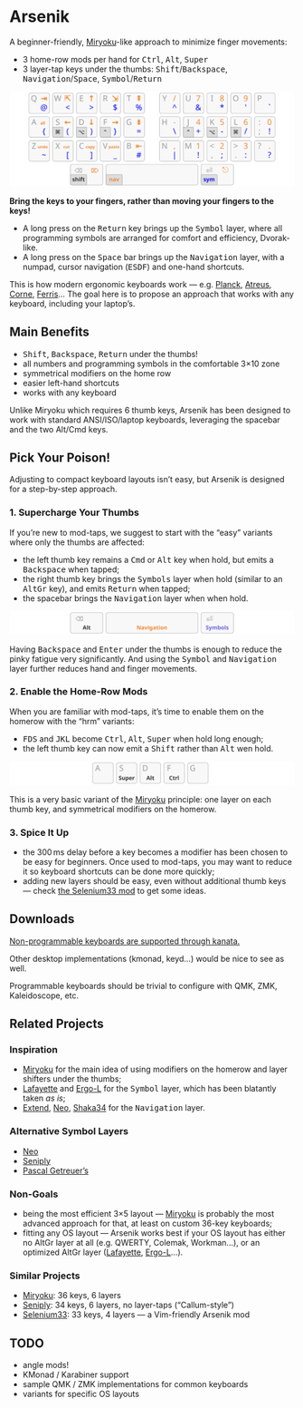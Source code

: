 Arsenik
================================================================================

A beginner-friendly, [Miryoku][1]-like approach to minimize finger movements:

- 3 home-row mods per hand for <kbd>Ctrl</kbd>, <kbd>Alt</kbd>, <kbd>Super</kbd>
- 3 layer-tap keys under the thumbs: <kbd>Shift</kbd>/<kbd>Backspace</kbd>,
<kbd>Navigation</kbd>/<kbd>Space</kbd>, <kbd>Symbol</kbd>/<kbd>Return</kbd>

![base, navigation and sym layers on a 33-key keyboard](img/all.svg)

**Bring the keys to your fingers, rather than moving your fingers to the keys!**

- A long press on the <kbd>Return</kbd> key brings up the <kbd>Symbol</kbd>
layer, where all programming symbols are arranged for comfort and efficiency,
Dvorak-like.
- A long press on the <kbd>Space</kbd> bar brings up the <kbd>Navigation</kbd>
layer, with a numpad, cursor navigation (<kbd>ESDF</kbd>) and one-hand shortcuts.

This is how modern ergonomic keyboards work — e.g. [Planck][47], [Atreus][44],
[Corne][42], [Ferris][34]… The goal here is to propose an approach that works
with any keyboard, including your laptop’s.

[47]: https://olkb.com/collections/planck
[44]: https://atreus.technomancy.us
[42]: https://github.com/foostan/crkbd
[34]: https://github.com/pierrechevalier83/ferris


Main Benefits
--------------------------------------------------------------------------------

- <kbd>Shift</kbd>, <kbd>Backspace</kbd>, <kbd>Return</kbd> under the thumbs!
- all numbers and programming symbols in the comfortable 3×10 zone
- symmetrical modifiers on the home row
- easier left-hand shortcuts
- works with any keyboard

Unlike Miryoku which requires 6 thumb keys, Arsenik has been designed to work
with standard ANSI/ISO/laptop keyboards, leveraging the spacebar and the two
Alt/Cmd keys.


Pick Your Poison!
--------------------------------------------------------------------------------

Adjusting to compact keyboard layouts isn’t easy, but Arsenik is designed for
a step-by-step approach.

### 1. Supercharge Your Thumbs

If you’re new to mod-taps, we suggest to start with the “easy” variants where
only the thumbs are affected:

- the left thumb key remains a <kbd>Cmd</kbd> or <kbd>Alt</kbd> key when hold,
but emits a <kbd>Backspace</kbd> when tapped;
- the right thumb key brings the <kbd>Symbols</kbd> layer when hold (similar to
an <kbd>AltGr</kbd> key), and emits <kbd>Return</kbd> when tapped;
- the spacebar brings the <kbd>Navigation</kbd> layer when when hold.

![alt, navigation and sym layers under the thumbs](img/base_easy.svg)

Having <kbd>Backspace</kbd> and <kbd>Enter</kbd> under the thumbs is enough to
reduce the pinky fatigue very significantly. And using the <kbd>Symbol</kbd>
and <kbd>Navigation</kbd> layer further reduces hand and finger movements.

### 2. Enable the Home-Row Mods

When you are familiar with mod-taps, it’s time to enable them on the homerow
with the “hrm” variants:

- <kbd>FDS</kbd> and <kbd>JKL</kbd> become <kbd>Ctrl</kbd>, <kbd>Alt</kbd>,
<kbd>Super</kbd> when hold long enough;
- the left thumb key can now emit a <kbd>Shift</kbd> rather than <kbd>Alt</kbd>
wen hold.

![homerow mods on SDF keys](img/base_hrm.svg)

This is a very basic variant of the [Miryoku][1] principle: one layer on each
thumb key, and symmetrical modifiers on the homerow.

### 3. Spice It Up

- the 300 ms delay before a key becomes a modifier has been chosen to be easy
for beginners. Once used to mod-taps, you may want to reduce it so keyboard
shortcuts can be done more quickly;
- adding new layers should be easy, even without additional thumb keys — check
[the Selenium33 mod][11] to get some ideas.


Downloads
--------------------------------------------------------------------------------

[Non-programmable keyboards are supported through kanata.](kanata)

Other desktop implementations (kmonad, keyd…) would be nice to see as well.

Programmable keyboards should be trivial to configure with QMK, ZMK,
Kaleidoscope, etc.


Related Projects
--------------------------------------------------------------------------------

### Inspiration

- [Miryoku][1] for the main idea of using modifiers on the homerow and layer
shifters under the thumbs;
- [Lafayette][2] and [Ergo-L][3] for the <kbd>Symbol</kbd> layer, which has been
blatantly taken *as is*;
- [Extend][4], [Neo][5], [Shaka34][6] for the <kbd>Navigation</kbd> layer.

### Alternative Symbol Layers

- [Neo][5]
- [Seniply][7]
- [Pascal Getreuer’s][8]

### Non-Goals

- being the most efficient 3×5 layout — [Miryoku][1] is probably the most
advanced approach for that, at least on custom 36-key keyboards;
- fitting any OS layout — Arsenik works best if your OS layout has either no
AltGr layer at all (e.g. QWERTY, Colemak, Workman…), or an optimized AltGr layer
([Lafayette][2], [Ergo-L][3]…).

### Similar Projects

- [Miryoku][1]: 36 keys, 6 layers
- [Seniply][7]: 34 keys, 6 layers, no layer-taps (“Callum-style”)
- [Selenium33][11]: 33 keys, 4 layers — a Vim-friendly Arsenik mod

<!-- https://jasoncarloscox.com/writing/combo-mods/ -->

[1]: https://github.com/manna-harbour/miryoku
[2]: https://qwerty-lafayette.org/42
[3]: https://ergol.org
[4]: https://dreymar.colemak.org/layers-extend.html
[5]: https://neo-layout.org
[6]: https://github.com/lobre/shaka34
[7]: https://stevep99.github.io/seniply/
[8]: https://getreuer.info/posts/keyboards/symbol-layer/#my-symbol-layer
[11]: mods/selenium33


TODO
--------------------------------------------------------------------------------

- angle mods!
- KMonad / Karabiner support
- sample QMK / ZMK implementations for common keyboards
- variants for specific OS layouts
